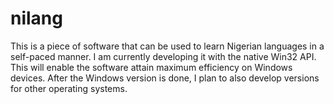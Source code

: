 # nilang
This is a piece of software that can be used to learn Nigerian languages in a self-paced manner.
I am currently developing it with the native Win32 API.
This will enable the software attain maximum efficiency on Windows devices.
After the Windows version is done, I plan to also develop versions for other operating systems.
